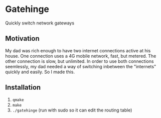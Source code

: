 # Gatehinge
Quickly switch network gateways


## Motivation
My dad was rich enough to have two internet connections active at his house. One connection uses a 4G mobile network, fast, but metered. The other connection is slow, but unlimited. 
In order to use both connections seemlessly, my dad needed a way of switching inbetween the "internets" quickly and easily. So I made this.

## Installation
1. `qmake`
2. `make`
3. `./gatehinge` (run with sudo so it can edit the routing table)
